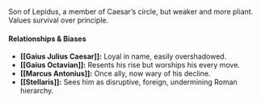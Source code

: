 Son of Lepidus, a member of Caesar’s circle, but weaker and more pliant.
Values survival over principle.

#### Relationships & Biases

- **[[Gaius Julius Caesar]]:** Loyal in name, easily overshadowed.
- **[[Gaius Octavian]]:** Resents his rise but worships his every move.
- **[[Marcus Antonius]]:** Once ally, now wary of his decline.
- **[[Stellaris]]:** Sees him as disruptive, foreign, undermining Roman hierarchy.